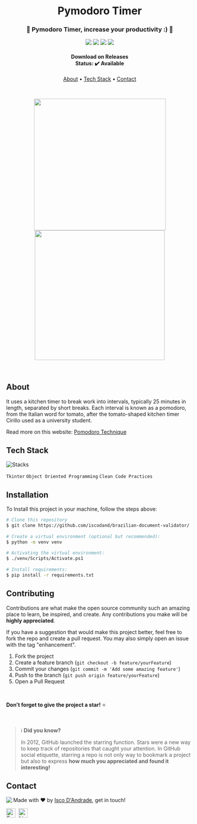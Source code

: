 <h1 align="center">
	Pymodoro Timer
</h1>

<h3 align="center">
	🍅 Pymodoro Timer, increase your productivity :) 🍅
</h3>

<p align="center">
	<img src="https://img.shields.io/badge/PRs-welcome-brightgreen.svg?style=flat-square"/>
	<img src="https://img.shields.io/github/license/iscodand/pymodoro-app?color=green"/>
	<img src="https://img.shields.io/github/repo-size/iscodand/pymodoro-app?color=green"/>
	<img src="https://img.shields.io/github/last-commit/iscodand/pymodoro-app?color=green"/>
</p>

<h4 align="center">
  Download on Releases<br>
	Status: ✔️ Available
</h4>

<p align="center">
	<a href="#about">About</a> •
	<a href="#tech-stack">Tech Stack</a> •
	<a href="#contact">Contact</a> 
</p>

<br>

<p align="center">
  <img width=355 src="https://user-images.githubusercontent.com/81825284/170553480-da45748f-7a7b-40b9-a883-7d3af08b1fd7.png" >
  <img width=350 src="https://user-images.githubusercontent.com/81825284/170553485-d53114e3-128b-4ab3-b703-eef02789f49a.png" >
</p>

<br>

## About
It uses a kitchen timer to break work into intervals, typically 25 minutes in length, separated by short breaks. Each interval is known as a pomodoro, from the Italian word for tomato, after the tomato-shaped kitchen timer Cirillo used as a university student.

Read more on this website: [Pomodoro Technique](https://www.google.com/url?sa=t&rct=j&q=&esrc=s&source=web&cd=&cad=rja&uact=8&ved=2ahUKEwikjcvnre_4AhVHq5UCHdU5AscQFnoECAsQAw&url=https%3A%2F%2Fen.wikipedia.org%2Fwiki%2FPomodoro_Technique%23%3A~%3Atext%3DIt%2520uses%2520a%2520kitchen%2520timer%2Cused%2520as%2520a%2520university%2520student.&usg=AOvVaw2-nvyY6oBMewQ5_5WD-vmm)

## Tech Stack
![Stacks](https://skillicons.dev/icons?i=py,vscode,git&theme=dark)

``Tkinter``
``Object Oriented Programming``
``Clean Code Practices``

## Installation
To Install this project in your machine, follow the steps above:
```bash
# Clone this repository
$ git clone https://github.com/iscodand/brazilian-document-validator/
                        
# Create a virtual environment (optional but recommended):
$ python -m venv venv
                        
# Activating the virtual environment:
$ ./venv/Scripts/Activate.ps1
                        
# Install requirements:
$ pip install -r requirements.txt
```

## Contributing

Contributions are what make the open source community such an amazing place to learn, be inspired, and create. Any contributions you make will be **highly appreciated**.

If you have a suggestion that would make this project better, feel free to fork the repo and create a pull request. You may also simply open an issue with the tag "enhancement".

1. Fork the project
2. Create a feature branch (`git checkout -b feature/yourFeature`)
3. Commit your changes (`git commit -m 'Add some amazing feature'`)
4. Push to the branch (`git push origin feature/yourFeature`)
5. Open a Pull Request

<br>

**Don't forget to give the project a star!** ⭐   

<br> 
 
> ℹ️ **Did you know?**
> 
> In 2012, GitHub launched the starring function.
> Stars were a new way to keep track of repositories that caught your attention.
> In GitHub social etiquette, starring a repo is not only way to bookmark a project but also to express **how much you appreciated and found it interesting!**

## Contact
<img align="left" src="https://avatars.githubusercontent.com/iscodand?size=100">

Made with ❤️ by [Isco D'Andrade](https://github.com/iscodand), get in touch!

<a href="mailto:iscodand@outlook.com" target="_blank"><img src="https://img.shields.io/badge/Email-D14836?style=flat&logo=gmail&logoColor=white" alt="Email Badge" height="25"></a>&nbsp;
<a href="https://www.linkedin.com/in/linkedin.com/in/iscodand" target="_blank"><img src="https://img.shields.io/badge/Linkedin-0077B5?style=flat&logo=linkedin&logoColor=white" alt="LinkedIn Badge" height="25"></a>&nbsp;

<br clear="left"/>
